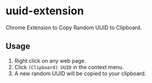 # uuid-extension
Chrome Extension to Copy Random UUID to Clipboard.

## Usage
1. Right click on any web page.
2. Click `(Clipboard) UUID` in the context menu.
3. A new random UUID will be copied to your clipboard.
